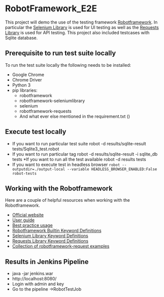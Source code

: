 # RobotFramework_E2E

This project will demo the use of the testing framework [Robotframework](https://robotframework.org/).
In particular the [Selenium Library](https://pypi.org/project/robotframework-seleniumlibrary/) is used for UI testing as well as the [Requests Library](https://pypi.org/project/robotframework-requests/) is used for API testing.
This project also included testcases with Sqlite database.

## Prerequisite to run test suite locally
To run the test suite locally the following needs to be installed:
- Google Chrome
- Chrome Driver
- Python 3
- pip libraries:
  - robotframework
  - robotframework-seleniumlibrary
  - selenium
  - robotframework-requests
  - And what ever else mentioned in the requirement.txt ()

## Execute test locally
* If you want to run particular test suite
robot -d results/sqlite-result tests/Sqlite3_test.robot
* If you want to run particular tag
robot -d results/sqlite-result -i sqlite_db tests
*If you want to run all the test available
robot -d results tests
* If you want to execute test in headless browser
`robot --outputdir=./output-local --variable HEADLESS_BROWSER_ENABLED:False robot-tests`


## Working with the Robotframework
Here are a couple of helpful resources when working with the Robotframework.
- [Official website](http://robotframework.org/)
- [User guide](http://robotframework.org/robotframework/latest/RobotFrameworkUserGuide.html)
- [Best practice usage](https://github.com/robotframework/HowToWriteGoodTestCases/blob/master/HowToWriteGoodTestCases.rst)
- [Robotframework Builtin Keyword Definitions](http://robotframework.org/robotframework/latest/libraries/BuiltIn.html#Keywords)
- [Selenium Library Keyword Definitions](http://robotframework.org/SeleniumLibrary/SeleniumLibrary.html)
- [Requests Library Keyword Definitions](http://bulkan.github.io/robotframework-requests/)
- [Collection of robotframework-request examples](https://github.com/bulkan/robotframework-requests/blob/master/tests/testcase.txt)


## Results in Jenkins Pipeline
- java -jar jenkins.war
- http://localhost:8080/ 
- Login with admin and key
- Go to the pipeline ->RobotTestJob
